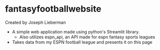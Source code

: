 # fantasyfootballwebsite

Created by Joseph Lieberman

* A simple web application made using python's Streamlit library. 
  * Also utilizes espn_api, an API made for espn fantasy sports leagues
* Takes data from my ESPN football league and presents it on this page
